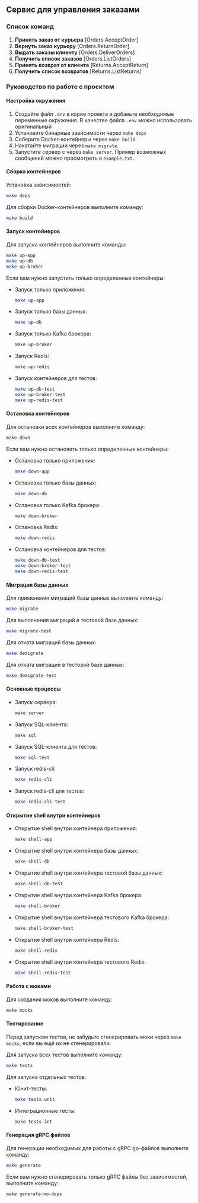 ## Сервис для управления заказами

### Список команд

1. **Принять заказ от курьера** [Orders.AcceptOrder]
2. **Вернуть заказ курьеру** [Orders.ReturnOrder]
3. **Выдать заказы клиенту** [Orders.DeliverOrders]
4. **Получить список заказов** [Orders.ListOrders]
5. **Принять возврат от клиента** [Returns.AcceptReturn]
6. **Получить список возвратов** [Returns.ListReturns]

### Руководство по работе с проектом

#### Настройка окружения

1. Создайте файл `.env` в корне проекта и добавьте необходимые переменные окружения. В качестве файла `.env` можно использовать оригинальный
2. Установите бинарные зависимости через `make deps`
3. Соберите Docker-контейнеры через `make build`.
4. Накатайте миграции через `make migrate`.
5. Запустите сервер с через `make server`. Пример возможных сообщений можно просмотреть в `example.txt`.

#### Сборка контейнеров

Установка зависимостей:
```sh
make deps
```

Для сборки Docker-контейнеров выполните команду:
```sh
make build
```

#### Запуск контейнеров

Для запуска контейнеров выполните команды:
```sh
make up-app
make up-db
make up-broker
```

Если вам нужно запустить только определенные контейнеры:
- Запуск только приложения:
  ```sh
  make up-app
  ```
- Запуск только базы данных:
  ```sh
  make up-db
  ```
- Запуск только Kafka брокера:
  ```sh
  make up-broker
  ```
- Запуск Redis:
  ```sh
  make up-redis
  ```
- Запуск контейнеров для тестов:
  ```sh
  make up-db-test
  make up-broker-test
  make up-redis-test
  ```

#### Остановка контейнеров

Для остановки всех контейнеров выполните команду:
```sh
make down
```

Если вам нужно остановить только определенные контейнеры:
- Остановка только приложения:
  ```sh
  make down-app
  ```
- Остановка только базы данных:
  ```sh
  make down-db
  ```
- Остановка только Kafka брокера:
  ```sh
  make down-broker
  ```
- Остановка Redis:
  ```sh
  make down-redis
  ```
- Остановка контейнеров для тестов:
  ```sh
  make down-db-test
  make down-broker-test
  make down-redis-test
  ```

#### Миграция базы данных

Для применения миграций базы данных выполните команду:
```sh
make migrate
```

Для выполнения миграций в тестовой базе данных:
```sh
make migrate-test
```

Для отката миграций базы данных:
```sh
make demigrate
```

Для отката миграций в тестовой базе данных:
```sh
make demigrate-test
```

#### Основные процессы

- Запуск сервера:
  ```sh
  make server
  ```
- Запуск SQL-клиента:
  ```sh
  make sql
  ```
- Запуск SQL-клиента для тестов:
  ```sh
  make sql-test
  ```
- Запуск redis-cli:
  ```sh
  make redis-cli
  ```
- Запуск redis-cli для тестов:
  ```sh
  make redis-cli-test
  ```

#### Открытие shell внутри контейнеров

- Открытие shell внутри контейнера приложения:
  ```sh
  make shell-app
  ```
- Открытие shell внутри контейнера базы данных:
  ```sh
  make shell-db
  ```
- Открытие shell внутри контейнера тестовой базы данных:
  ```sh
  make shell-db-test
  ```
- Открытие shell внутри контейнера Kafka брокера:
  ```sh
  make shell-broker
  ```
- Открытие shell внутри контейнера тестового Kafka брокера:
  ```sh
  make shell-broker-test
  ```
- Открытие shell внутри контейнера Redis:
  ```sh
  make shell-redis
  ```
- Открытие shell внутри контейнера тестового Redis:
  ```sh
  make shell-redis-test
  ```

#### Работа с моками

Для создания моков выполните команду:
```sh
make mocks
```

#### Тестирование

Перед запуском тестов, не забудьте сгенерировать моки через `make mocks`, если вы ещё их не сгенерировали.

Для запуска всех тестов выполните команду:
```sh
make tests
```

Для запуска отдельных тестов:
- Юнит-тесты:
  ```sh
  make tests-unit
  ```
- Интеграционные тесты:
  ```sh
  make tests-int
  ```

#### Генерация gRPC файлов

Для генерации необходимых для работы с gRPC go-файлов выполните команду:
```sh
make generate
```

Если вам нужно сгенерировать только gRPC файлы без зависимостей, выполните команду:
```sh
make generate-no-deps
```
